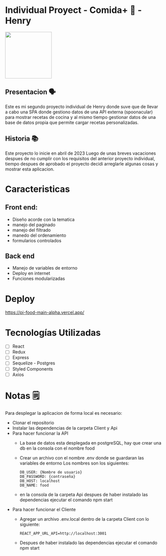 

# **Individual Proyect** - Comida+ 🥑 - Henry

<img height="150" src="./comida+Icon.png" />

## Presentacion 🗣️

Este es mi segundo proyecto individual de Henry donde suve que de llevar a cabo una SPA donde gestiono datos de una API externa (spoonacular) para mostrar recetas de cocina y al mismo tiempo gestionar datos de una base de datos propia que permite cargar recetas personalizadas.

## Historia 📚

Este proyecto lo inicie en abril de 2023 Luego de unas breves vacaciones despues de no cumplir con los requisitos del anterior proyecto individual, tiempo despues de aprobado el proyecto decidi arreglarle algunas cosas y mostrar esta aplicacion.

# Caracteristicas

## Front end:
- Diseño acorde con la tematica 
- manejo del paginado 
- manejo del filtrado 
- manedo del ordenamiento
- formularios controlados

## Back end
- Manejo de variables de entorno
- Deploy en internet
- Funciones modularizadas

# Deploy

https://pi-food-main-alpha.vercel.app/

# Tecnologías Utilizadas

- [ ] React
- [ ] Redux
- [ ] Express
- [ ] Sequelize - Postgres
- [ ] Styled Components
- [ ] Axios

# Notas 🗒️

Para desplegar la aplicacion de forma local es necesario:

- Clonar el repositorio
- Instalar las dependencias de la carpeta Client y Api 
- Para hacer funcionar la API
  - La base de datos esta desplegada en postgreSQL, hay que crear una db en la consola con el nombre food
  - Crear un archivo con el nombre .env donde se guardaran las variables de entorno
    Los nombres son los siguientes:
    
    ```
    DB_USER: {Nombre de usuario}
    DB_PASSWORD: {contraseña}
    DB_HOST: localhost
    DB_NAME: food
    ```
  - en la consola de la carpeta Api despues de haber instalado las dependencias ejecutar el comando npm start
- Para hacer funcionar el Cliente  
  - Agregar un archivo .env.local dentro de la carpeta Client con lo siguiente:
  
    ```
    REACT_APP_URL_API=http://localhost:3001
    ```
  - Despues de haber instalado las dependencias ejecutar el comando npm start  

